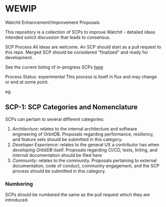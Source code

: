 # WEWIP
Watchit Enhancement/Improvement Proposals

This repository is a collection of SCPs to improve Watchit - detailed ideas intended solicit discussion that leads to consensus.

SCP Process
All ideas are welcome. An SCP should start as a pull request to this repo. Merged SCP should be considered "finalized" and ready for development.

See the current listing of in-progress SCPs [here](https://github.com/ZorrillosDev/WEWIP/pulls)

Process Status: experimental
This process is itself in flux and may change or end at some point.

eg. 


## SCP-1: SCP Categories and Nomenclature

SCPs can pertain to several different categories:

1. *Architecture*: relates to the internal architecture and software engineering of OrbitDB. Proposals
regarding performance, resiliency, and feature sets should be submitted in this category.
2. *Developer Experience*: relates to the general UX a contributor has when _developing OrbitDB_ itself. Proposals
regarding CI/CD, tests, linting, and *internal* documentation should be filed here
3. *Community*: relates to the community. Proposals pertaining to external documentation, code of conduct, community
engagement, and the SCP process should be submitted in this category.

### Numbering

SCPs should be numbered the same as the pull request which they are introduced.
